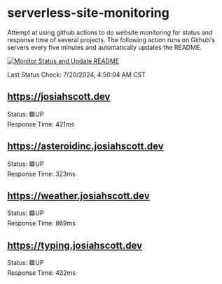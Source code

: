 # serverless-site-monitoring
Attempt at using github actions to do website monitoring for status and response time of several projects. The following action runs on Github's servers every five minutes and automatically updates the README.  

[![Monitor Status and Update README](https://github.com/JosiahSco/serverless-site-monitoring/actions/workflows/monitor.yaml/badge.svg)](https://github.com/JosiahSco/serverless-site-monitoring/actions/workflows/monitor.yaml)

Last Status Check: 7/20/2024, 4:50:04 AM CST

## https://josiahscott.dev
Status: 🟩UP  
Response Time: 421ms

## https://asteroidinc.josiahscott.dev
Status: 🟩UP  
Response Time: 323ms

## https://weather.josiahscott.dev
Status: 🟩UP  
Response Time: 869ms

## https://typing.josiahscott.dev
Status: 🟩UP  
Response Time: 432ms

